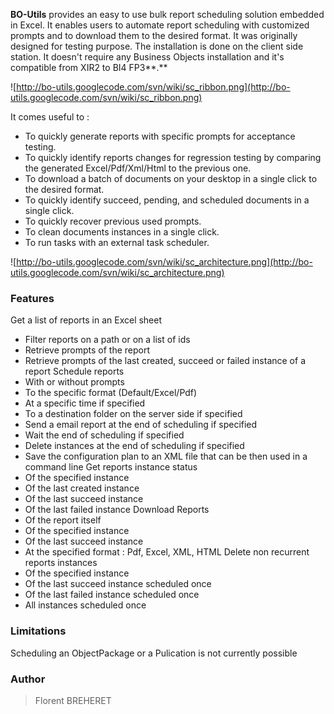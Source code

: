 **BO-Utils** provides an easy to use bulk report scheduling solution embedded in Excel. It enables users to automate report scheduling with customized prompts and to download them to the desired format. It was originally designed for testing purpose. The installation is done on the client side station. It doesn't require any Business Objects installation and it's compatible from XIR2 to BI4 FP3**.**

![http://bo-utils.googlecode.com/svn/wiki/sc_ribbon.png](http://bo-utils.googlecode.com/svn/wiki/sc_ribbon.png)

It comes useful to :
  * To quickly generate reports with specific prompts for acceptance testing.
  * To quickly identify reports changes for regression testing by comparing the generated Excel/Pdf/Xml/Html to the previous one.
  * To download a batch of documents on your desktop in a single click to the desired format.
  * To quickly identify succeed, pending, and scheduled documents in a single click.
  * To quickly recover previous used prompts.
  * To clean documents instances in a single click.
  * To run tasks with an external task scheduler.


![http://bo-utils.googlecode.com/svn/wiki/sc_architecture.png](http://bo-utils.googlecode.com/svn/wiki/sc_architecture.png)


### Features ###
Get a list of reports in an Excel sheet
  * Filter reports on a path or on a list of ids
  * Retrieve prompts of the report
  * Retrieve prompts of the last created, succeed or failed instance of a report
Schedule reports
  * With or without prompts
  * To the specific format (Default/Excel/Pdf)
  * At a specific time if specified
  * To a destination folder on the server side if specified
  * Send a email report at the end of scheduling if specified
  * Wait the end of scheduling if specified
  * Delete instances at the end of scheduling if specified
  * Save the configuration plan to an XML file that can be then used in a command line
Get reports instance status
  * Of the specified instance
  * Of the last created instance
  * Of the last succeed instance
  * Of the last failed instance
Download Reports
  * Of the report itself
  * Of the specified instance
  * Of the last succeed instance
  * At the specified format : Pdf, Excel, XML, HTML
Delete non recurrent reports instances
  * Of the specified instance
  * Of the last succeed instance scheduled once
  * Of the last failed instance scheduled once
  * All instances scheduled once

### Limitations ###
Scheduling an ObjectPackage or a Pulication is not currently possible

### Author ###
> Florent BREHERET